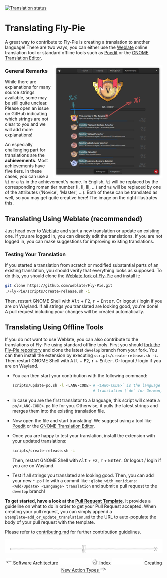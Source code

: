 [![Translation status](https://hosted.weblate.org/widgets/fly-pie/-/horizontal-auto.svg)](https://hosted.weblate.org/engage/fly-pie/)

# Translating Fly-Pie

A great way to contribute to Fly-Pie is creating a translation to another language! There are two ways, you can either use the [Weblate](https://hosted.weblate.org/engage/fly-pie/) online translation tool or standard offline tools such as [Poedit](https://poedit.net/) or the [GNOME Translation Editor](https://wiki.gnome.org/Apps/Gtranslator).


<img align="right" width="350px" src ="pics/achievements.jpg" />

### General Remarks

While there are explanations for many source strings available, some may be still quite unclear.
Please open an issue on GitHub indicating which strings are not clear to you and we will add more explanations!

An especially challenging part for translations are the **achievements**.
Most achievements have five tiers.
In these cases, you can use a `%i` or a `%s` in the achievement's name.
In English, `%i` will be replaced by the corresponding roman tier number (I, II, III, ...) and `%s` will be replaced by one of the attributes ('Novice', 'Master', ...).
Both of these can be translated as well, so you may get quite creative here!
The image on the right illustrates this.

<p style="clear:both"></p>

## Translating Using Weblate (recommended)

Just head over to [Weblate](https://hosted.weblate.org/engage/fly-pie/) and start a new translation or update an existing one.
If you are logged in, you can directly edit the translations.
If you are not logged in, you can make suggestions for improving existing translations.

### Testing Your Translation

If you started a translation from scratch or modified substantial parts of an existing translation, you should verify that everything looks as supposed.
To do this, you should clone the [Weblate fork of Fly-Pie](https://github.com/weblate/Fly-Pie/tree/weblate-fly-pie-core) and install it:

```bash
git clone https://github.com/weblate/Fly-Pie.git
./Fly-Pie/scripts/create-release.sh -i
```
Then, restart GNOME Shell with <kbd>Alt</kbd> + <kbd>F2</kbd>, <kbd>r</kbd> + <kbd>Enter</kbd>.
Or logout / login if you are on Wayland.
If all strings you translated are looking good, you're done!
A pull request including your changes will be created automatically.

## Translating Using Offline Tools

If you do not want to use Weblate, you can also contribute to the translations of Fly-Pie using standard offline tools.
First you should [fork the Fly-Pie repository](https://github.com/schneegans/fly-pie/fork) and clone the latest `develop` branch from your fork. You can then install the extension by executing `scripts/create-release.sh -i`. Then restart GNOME Shell with <kbd>Alt</kbd> + <kbd>F2</kbd>, <kbd>r</kbd> + <kbd>Enter</kbd>.
Or logout / login if you are on Wayland.

* You can then start your contribution with the following command:

  ```bash
  scripts/update-po.sh -l <LANG-CODE> # <LANG-CODE>` is the language code for the
                                      # translation (`de` for German, `it` for Italian etc.)
  ```

* In case you are the first translator to a language, this script will create a `po/<LANG-CODE>.po` file for you.
Otherwise, it pulls the latest strings and merges them into the existing translation file.

* Now open the file and start translating! We suggest using a tool like
[Poedit](https://poedit.net/) or the [GNOME Translation Editor](https://wiki.gnome.org/Apps/Gtranslator).

* Once you are happy to test your translation, install the extension with your updated translations:

  ```bash
  scripts/create-release.sh -i
  ```

  Then, restart GNOME Shell with <kbd>Alt</kbd> + <kbd>F2</kbd>, <kbd>r</kbd> + <kbd>Enter</kbd>.
Or logout / login if you are on Wayland.

* Test if all strings you translated are looking good.
Then, you can add your new `*.po` file with a commit like `:globe_with_meridians: <Add/Update> <Language> translation`
and submit a pull request to the `develop` branch!

**To get started, have a look at the [Pull Request Template](.github/PULL_REQUEST_TEMPLATE/add_or_update_translation.md)**.
It provides a guideline on what to do in order to get your Pull Request accepted.
When creating your pull request, you can simply append a `&template=add_or_update_translation.md`
to the URL to auto-populate the body of your pull request with the template.

Please refer to [contributing.md](contributing.md) for further contribution guidelines.



<p align="center"><img src ="pics/hr.svg" /></p>

<p align="center">
  <a href="software-architecture.md"><img src ="pics/left-arrow.png"/> Software Architecture</a>
  <img src="pics/nav-space.svg"/>
  <a href="../README.md#getting-started"><img src ="pics/home.png"/> Index</a>
  <img src="pics/nav-space.svg"/>
  <a href="creating-actions.md">Creating New Action Types <img src ="pics/right-arrow.png"/></a>
</p>
